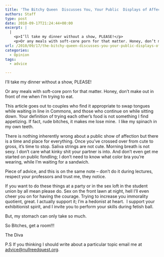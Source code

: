 ```yaml
---
title: 'The Bitchy Queen  Discusses You, Your Public  Displays of Affection, and  Why They Need to Stop'
authors: Staff
type: post
date: 2010-09-17T21:24:44+00:00
excerpt: |
  |
    <p>I’ll take my dinner without a show, PLEASE!</p>
    <p>Or any meals with soft-core porn for that matter. Honey, don’t make out in front of me when I’m trying to eat.</p>
url: /2010/09/17/the-bitchy-queen-discusses-you-your-public-displays-of-affection-and-why-they-need-to-stop/
categories:
  - Opinion
tags:
  - advice

---
```

I’ll take my dinner without a show, PLEASE!

Or any meals with soft-core porn for that matter. Honey, don’t make out in front of me when I’m trying to eat.

This article goes out to couples who find it appropriate to swap tongues while waiting in line in Commons, and those who continue on while sitting down. Your definition of trying each other’s food is not something I find appetizing. If fact, rude bitches, it makes me lose mine.  I like my spinach in my own teeth.

There is nothing inherently wrong about a public show of affection but there is a time and place for everything. Once you’ve crossed over from cute to gross, it’s time to stop. Saliva strings are not cute. Morning breath is not sexy. I don’t care what kinky shit your partner is into. And don’t even get me started on public fondling; I don’t need to know what color bra you’re wearing, while I’m waiting for a sandwich.

Piece of advice, and this is on the same note &#8211; don’t do it during lectures, respect your professors and trust me, they notice.

If you want to do these things at a party or in the sex loft in the student union by all mean please do. Sex on the front lawn at night, hell I’ll even cheer you on for having the courage. Trying to increase you immorality quotient, great. I actually support it; I’m a hedonist at heart.  I support your exhibitionist spirit, and I invite you to perform your skills during fetish ball.

But, my stomach can only take so much.

So Bitches, get a room!!!
  
The Diva

P.S If you thinking I should write about a particular topic email me at [&#x61;&#x64;&#x76;&#x69;&#x63;&#x65;&#x40;<span class="oe_displaynone">null</span>&#x72;&#x65;&#x65;&#x64;&#x71;&#x75;&#x65;&#x73;&#x74;&#x2e;&#x6f;&#x72;&#x67;][1].

 [1]: mailto:&#x61;&#x64;&#x76;&#x69;&#x63;&#x65;&#x40;&#x72;&#x65;&#x65;&#x64;&#x71;&#x75;&#x65;&#x73;&#x74;&#x2e;&#x6f;&#x72;&#x67;